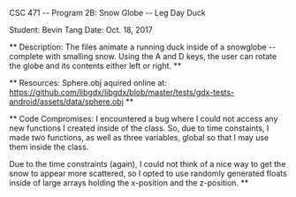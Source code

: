 
CSC 471 -- Program 2B: Snow Globe -- Leg Day Duck

Student: Bevin Tang
Date: Oct. 18, 2017

** Description: 
The files animate a running duck inside of a snowglobe -- complete with smalling snow. Using the A and D keys, the user can rotate the globe and its contents either left or right.
**

** Resources:
Sphere.obj aquired online at:
https://github.com/libgdx/libgdx/blob/master/tests/gdx-tests-android/assets/data/sphere.obj
**

** Code Compromises: 
I encountered a bug where I could not access any new functions I created inside of the class. So, due to time constaints, I made two functions, as well as three variables, global so that I may use them inside the class.

Due to the time constraints (again), I could not think of a nice way to get the snow to appear more scattered, so I opted to use randomly generated floats inside of large arrays holding the x-position and the z-position.
**